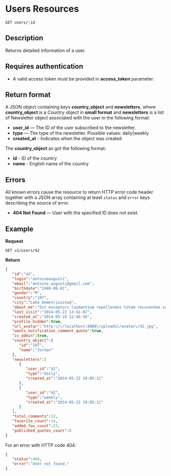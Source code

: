 # Users Resources

    GET users/:id

## Description
Returns detailed information of a user.

## Requires authentication
* A valid access token must be provided in **access_token** parameter.

## Return format
A JSON object containing keys **country_object** and **newsletters**, where **country_object** is a Country object in **small format** and **newsletters** is a list of Newsletter object associated with the user in the following format:

- **user_id** — The ID of the user subscribed to the newsletter.
- **type** — The type of the newsletter. Possible values: daily|weekly
- **created_at** - Indicates when the object was created

The **country_object** as got the following format:

- **id** - ID of the country
- **name** - English name of the country

## Errors
All known errors cause the resource to return HTTP error code header together with a JSON array containing at least `status` and `error` keys describing the source of error.

- **404 Not Found** — User with the specified ID does not exist.

## Example
**Request**

    GET v1/users/42

**Return**
``` json
{
   "id":"42",
   "login":"antoineaugusti",
   "email":"antoine.augusti@gmail.com",
   "birthdate":"1980-08-01",
   "gender":"M",
   "country":"107",
   "city":"Lake Demetriusstad",
   "about_me":"Est excepturi laudantium repellendus totam recusandae sed quod. Rerum necessitatibus repellendus autem doloremque dolorum at. Est fuga adipisci mollitia fuga placeat maiores.",
   "last_visit":"2014-05-22 13:41:07",
   "created_at":"2014-05-19 12:46:56",
   "profile_hidden":true,
   "url_avatar":"http:\/\/localhost:8000\/uploads\/avatar\/42.jpg",
   "wants_notification_comment_quote":true,
   "is_admin":true,
   "country_object":{
      "id":"107",
      "name":"Jordan"
   },
   "newsletters":[
      {
         "user_id":"42",
         "type":"daily",
         "created_at":"2014-05-22 19:05:11"
      },
      {
         "user_id":"42",
         "type":"weekly",
         "created_at":"2014-05-22 19:05:11"
      }
   ],
   "total_comments":12,
   "favorite_count":14,
   "added_fav_count":23,
   "published_quotes_count":8
}
```

For an error with HTTP code 404:
``` json
{
   "status":404,
   "error":"User not found."
}
```